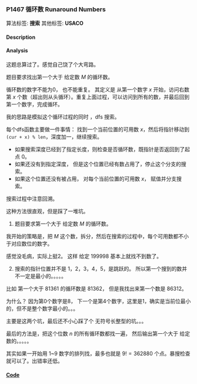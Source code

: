 
### P1467 循环数 Runaround Numbers

算法标签: **搜索**
其他标签: **USACO**

#### Description


#### Analysis

这题总算过了。感觉自己饶了个大弯路。

题目要求找出第一个大于 给定数 $M$ 的循环数。 

循环数的数字不能为0， 也不能重复。 其定义是 从第一个数字 $x$ 开始，访问右数第 $x$ 个数（超出则从头循环）。重复上面过程，可以访问到所有的数，并最后回到第一个数字，完成循环。

我的思路是模拟这个循环过程的同时 ，dfs 搜索。

每个dfs函数主要做一件事情： 找到一个当前位置的可用数 $x$，然后将指针移动到 `(cur + x) % len`，深度加一，继续搜索。

- 如果搜索深度已经到了指定长度，则检查是否循环数，既指针是否返回到了起点 0。
- 如果还没有到指定深度， 但是这个位置已经有数占用了，停止这个分支的搜索。
- 如果这个位置还没有被占用， 对每个当前位置的可用数 $x$， 赋值并分支搜索。

搜索过程中注意回溯。

这种方法很直观，但是踩了一堆坑。

1. 题目要求第一个大于 给定数 $M$ 的循环数。

我开始的策略是，把 $M$ 这个数，拆分，然后在搜索的过程中，每个可用数都不小于对应数位的数字。

感觉没毛病，实际上挺2。 这样 给定 199998 基本上就找不到数了。

2. 搜索的指针位置并不是 1，2，3，4，5，是跳跃的。 所以第一个搜到的数并不一定是最小的。。。。。

比如 第一个大于 81361 的循环数是 81362， 但是我找出来第一个数是 86312。

为什么？ 因为第0个数字是8， 下一个是第4个数字，这里是1，确实是当前位最小的，但不是整个数字最小的。。。

主要是这两个坑，最后还不小心踩了个 无符号长整型的坑。。。

最后的方法是，把这个位数 $n$ 的所有循环数都找一遍， 然后输出第一个大于 给定数的。。。。。


其实如果一开始用 1~9 数字的排列找，最多也就是 $9! = 362880$ 个点。暴搜检查就可以了。出错率还低。


#### [Code](../../cpp/14/p1467.cpp)


